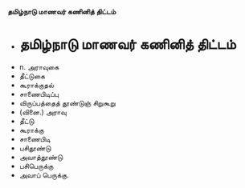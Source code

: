 **தமிழ்நாடு மாணவர் கணினித் திட்டம்**
- # தமிழ்நாடு மாணவர் கணினித் திட்டம்
- n. அராவுகை
- தீட்டுகை
- கூராக்குதல்
- சாணைபிடிப்பு
- விருப்பத்தைத் தூண்டுஞ் சிறுகூறு
- (வினை.) அராவு
- தீட்டு
- கூராக்கு
- சாணைபிடி
- பசிதூண்டு
- அவாத்தூண்டு
- பசிபெருக்கு
- அவாப் பெருக்கு.

